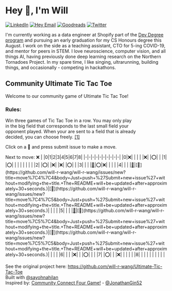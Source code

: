 # Hey 👋, I'm Will

<!-- --- Social Icons --- -->
[![LinkedIn](https://img.shields.io/badge/LinkedIn-blue?style=flat&logo=Linkedin&logoColor=white&link=https://www.linkedin.com/in/will-r-wang/)](https://www.linkedin.com/in/will-r-wang/) 
[![Hey Email](https://img.shields.io/badge/Hey-5522fa?style=flat&logo=Hey&logoColor=white&link=mailto:william.wang@hey.com)](mailto:william.wang@hey.com) 
[![Goodreads](https://img.shields.io/badge/Goodreads-9e7000?style=flat&logo=Goodreads&logoColor=white&link=http://goodreads.com/willrwang)](http://goodreads.com/willrwang)
[![Twitter](https://img.shields.io/badge/Twitter-00acee?style=flat&logo=Twitter&logoColor=white&link=https://twitter.com/willrwang)](https://twitter.com/willrwang) 

<!-- --- About Me --- -->	
I'm currently working as a data engineer at Shopify part of the <a title='Dev Degree' rel="me" target="_blank" rel="noopener" href="https://devdegree.ca/">Dev Degree program</a> and pursuing an early graduation for my CS Honours degree this August. I work on the side as a teaching assistant, CTO for 5-ing COVID-19, and mentor for peers in STEM. I love neuroscience, computer vision, and all things AI, having previously done deep learning research on the Northern Tornadoes Project. In my spare time, I like singing, ultrarunning, building things, and occasionally - competing in hackathons.


## Community Ultimate Tic Tac Toe
Welcome to our community game of Ultimate Tic Tac Toe!  

### Rules:
Win three games of Tic Tac Toe in a row. You may only play  
in the big field that corresponds to the last small field your  
opponent played. When your are sent to a field that is already  
decided, you can choose freely. [[1]](https://bejofo.net/ttt)  

Click on a 👾 and press submit issue to make a move.  


Next to move: ❌
| |0|1|2|3|4|5|6|7|8|
|-|-|-|-|-|-|-|-|-|-|
|0|❌| | | | |❌| |⭕️| |
|1| |⭕️| | | | | | | |
|2| |⭕️| |❌| |❌| |⭕️| |
|3| | | |[👾](https://github.com/will-r-wang/will-r-wang/issues/new?title=move%7C3%7C3&body=Just+push+%27Submit+new+issue%27+without+modifying+the+title.+The+README+will+be+updated+after+approximately+30+seconds.)|⭕️|❌| | | |
|4| | | |[👾](https://github.com/will-r-wang/will-r-wang/issues/new?title=move%7C4%7C3&body=Just+push+%27Submit+new+issue%27+without+modifying+the+title.+The+README+will+be+updated+after+approximately+30+seconds.)|[👾](https://github.com/will-r-wang/will-r-wang/issues/new?title=move%7C4%7C4&body=Just+push+%27Submit+new+issue%27+without+modifying+the+title.+The+README+will+be+updated+after+approximately+30+seconds.)|[👾](https://github.com/will-r-wang/will-r-wang/issues/new?title=move%7C4%7C5&body=Just+push+%27Submit+new+issue%27+without+modifying+the+title.+The+README+will+be+updated+after+approximately+30+seconds.)| | | |
|5| | | |[👾](https://github.com/will-r-wang/will-r-wang/issues/new?title=move%7C5%7C3&body=Just+push+%27Submit+new+issue%27+without+modifying+the+title.+The+README+will+be+updated+after+approximately+30+seconds.)|[👾](https://github.com/will-r-wang/will-r-wang/issues/new?title=move%7C5%7C4&body=Just+push+%27Submit+new+issue%27+without+modifying+the+title.+The+README+will+be+updated+after+approximately+30+seconds.)|[👾](https://github.com/will-r-wang/will-r-wang/issues/new?title=move%7C5%7C5&body=Just+push+%27Submit+new+issue%27+without+modifying+the+title.+The+README+will+be+updated+after+approximately+30+seconds.)| | | |
|6| | | |❌| | |⭕️| | |
|7| |⭕️| | |❌| | | | |
|8| | | | | | | | | |

See the original project here: https://github.com/will-r-wang/Ultimate-Tic-Tac-Toe  
Built with [@sayohnahilan](https://github.com/sayohnahilan)  
Inspired by: [Community Connect Four Game!](https://github.com/JonathanGin52/JonathanGin52/) - [@JonathanGin52](https://github.com/jonathangin52)